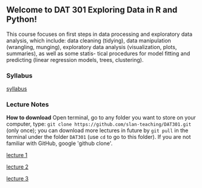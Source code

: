 ## Welcome to DAT 301 Exploring Data in R and Python!

This course focuses on first steps in data processing and exploratory data analysis, which include: data cleaning (tidying), data manipulation (wrangling, munging), exploratory data analysis (visualization, plots, summaries), as well as some statis- tical procedures for model fitting and predicting (linear regression models, trees, clustering).

### Syllabus

[syllabus](https://github.com/slan-teaching/DAT301/blob/master/syllabus_DAT301.pdf)

### Lecture Notes

**How to download** Open terminal, go to any folder you want to store on your computer, type: `git clone https://github.com/slan-teaching/DAT301.git` (only once); you can download more lectures in future by `git pull` in the terminal under the folder `DAT301` (use `cd` to go to this folder). If you are not familiar with GitHub, google 'github clone'.

[lecture 1](https://github.com/slan-teaching/DAT301/blob/master/lecture_notes/Lec1-getting-started-with-R.pdf)

[lecture 2](https://github.com/slan-teaching/DAT301/blob/master/lecture_notes/Lec2-rand-vars-and-data.html) 

[lecture 3](https://github.com/slan-teaching/DAT301/blob/master/lecture_notes/Lec3-basic-plots.html) 
